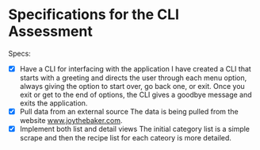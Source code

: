 # Specifications for the CLI Assessment

Specs:
- [x] Have a CLI for interfacing with the application
	I have created a CLI that starts with a greeting and directs the user through each menu option, always giving the option to start over, go back one, or exit. Once you exit or get to the end of options, the CLI gives a goodbye message and exits the application.
- [X] Pull data from an external source
	The data is being pulled from the website www.joythebaker.com.
- [X] Implement both list and detail views
	The initial category list is a simple scrape and then the recipe list for each cateory is more detailed.
